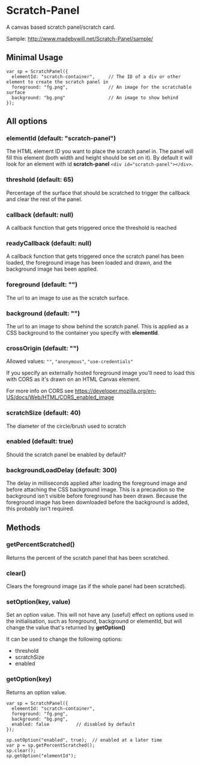 # Scratch-Panel
A canvas based scratch panel/scratch card.

Sample: http://www.madebywill.net/Scratch-Panel/sample/

## Minimal Usage

```
var sp = ScratchPanel({
  elementId: "scratch-container",     // The ID of a div or other element to create the scratch panel in
  foreground: "fg.png",               // An image for the scratchable surface
  background: "bg.png"                // An image to show behind
});
```

## All options

### elementId (default: "scratch-panel")

The HTML element ID you want to place the scratch panel in. The panel will fill this element (both width and height should be set on it).
By default it will look for an element with id **scratch-panel** `<div id="scratch-panel"></div>`.

### threshold (default: 65)

Percentage of the surface that should be scratched to trigger the callback and clear the rest of the panel.

### callback (default: null)

A callback function that gets triggered once the threshold is reached

### readyCallback (default: null)

A callback function that gets triggered once the scratch panel has been loaded, the foreground image has been loaded and drawn, and the background image has been applied.

### foreground (default: "")

The url to an image to use as the scratch surface. 

### background (default: "")

The url to an image to show behind the scratch panel. This is applied as a CSS background to the container you specify with **elementId**.

### crossOrigin (default: "")
Allowed values: `""`, `"anonymous"`, `"use-credentials"`

If you specify an externally hosted foreground image you'll need to load this with CORS as it's drawn on an HTML Canvas element.

For more info on CORS see https://developer.mozilla.org/en-US/docs/Web/HTML/CORS_enabled_image

### scratchSize (default: 40)

The diameter of the circle/brush used to scratch

### enabled (default: true)

Should the scratch panel be enabled by default?

### backgroundLoadDelay (default: 300)

The delay in milliseconds applied after loading the foreground image and before attaching the CSS background image. This is a precaution so the background isn't visible before foreground has been drawn. Because the foreground image has been downloaded before the background is added, this probably isn't required.

## Methods

### getPercentScratched()

Returns the percent of the scratch panel that has been scratched.

### clear()

Clears the foreground image (as if the whole panel had been scratched).

### setOption(key, value)

Set an option value. This will not have any (useful) effect on options used in the initialisation, such as foreground, background or elementId, but will change the value that's returned by **getOption()**

It can be used to change the following options:
- threshold
- scratchSize
- enabled

### getOption(key)

Returns an option value.


```
var sp = ScratchPanel({
  elementId: "scratch-container", 
  foreground: "fg.png",              
  background: "bg.png",
  enabled: false          // disabled by default
});

sp.setOption("enabled", true);  // enabled at a later time
var p = sp.getPercentScratched();
sp.clear();
sp.getOption("elementId");
```

